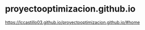 # proyectooptimizacion.github.io
https://lccastillo03.github.io/proyectooptimizacion.github.io/#home
